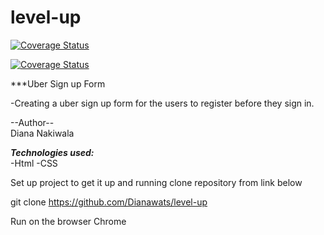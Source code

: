 # level-up
[![Coverage Status](https://coveralls.io/repos/github/Dianawats/level-up/badge.svg?branch=master)](https://coveralls.io/github/Dianawats/level-up?branch=master)

[![Coverage Status](https://coveralls.io/repos/github/Dianawats/level-up/badge.svg?branch=master)](https://coveralls.io/github/Dianawats/level-up?branch=master)

***Uber Sign up Form

-Creating a uber sign up form for the users to register before they sign in.

--Author--
<BR>
Diana Nakiwala

***Technologies used:*** <br>
-Html
-CSS

Set up project to get it up and running
clone repository from link below<BR>

git clone https://github.com/Dianawats/level-up

Run on the browser 
Chrome


